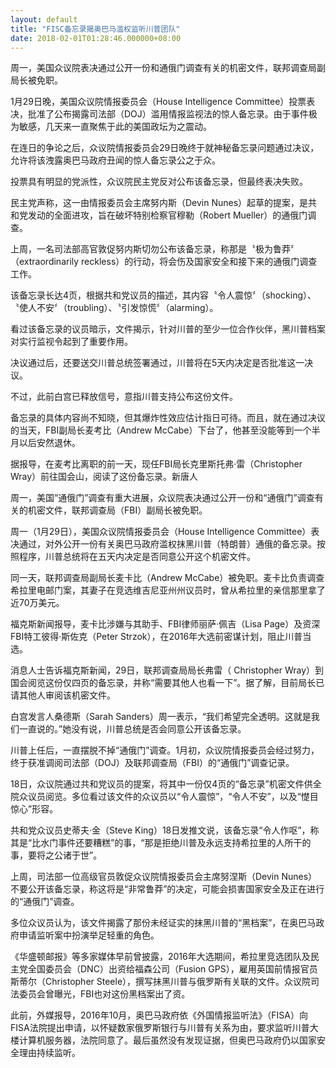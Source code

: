 ```yaml
---
layout: default
title: "FISC备忘录揭奥巴马滥权监听川普团队"
date: 2018-02-01T01:28:46.000000+08:00
---
```


周一，美国众议院表决通过公开一份和通俄门调查有关的机密文件，联邦调查局副局长被免职。

1月29日晚，美国众议院情报委员会（House Intelligence Committee）投票表决，批准了公布揭露司法部（DOJ）滥用情报监视法的惊人备忘录。由于事件极为敏感，几天来一直聚焦于此的美国政坛为之震动。

在连日的争论之后，众议院情报委员会29日晚终于就神秘备忘录问题通过决议，允许将该洩露奥巴马政府丑闻的惊人备忘录公之于众。

投票具有明显的党派性，众议院民主党反对公布该备忘录，但最终表决失败。

民主党声称，这一由情报委员会主席努内斯（Devin Nunes）起草的提案，是共和党发动的全面进攻，旨在破坏特别检察官穆勒（Robert Mueller）的通俄门调查。

上周，一名司法部高官敦促努内斯切勿公布该备忘录，称那是〝极为鲁莽〞（extraordinarily reckless）的行动，将会伤及国家安全和接下来的通俄门调查工作。

该备忘录长达4页，根据共和党议员的描述，其内容〝令人震惊〞（shocking）、〝使人不安〞（troubling）、〝引发惊慌〞（alarming）。

看过该备忘录的议员暗示，文件揭示，针对川普的至少一位合作伙伴，黑川普档案对实行监视令起到了重要作用。

决议通过后，还要送交川普总统签署通过，川普将在5天内决定是否批准这一决议。

不过，此前白宫已释放信号，意指川普支持公布这份文件。

备忘录的具体内容尚不知晓，但其爆炸性效应估计指日可待。而且，就在通过决议的当天，FBI副局长麦考比（Andrew McCabe）下台了，他甚至没能等到一个半月以后安然退休。

据报导，在麦考比离职的前一天，现任FBI局长克里斯托弗‧雷（Christopher Wray）前往国会山，阅读了这份备忘录。新唐人

周一，美国“通俄门”调查有重大进展，众议院表决通过公开一份和“通俄门”调查有关的机密文件，联邦调查局（FBI）副局长被免职。

周一（1月29日），美国众议院情报委员会（House Intelligence Committee）表决通过，对外公开一份有关奥巴马政府滥权抹黑川普（特朗普）通俄的备忘录。按照程序，川普总统将在五天内决定是否同意公开这个机密文件。

同一天，联邦调查局副局长麦卡比（Andrew McCabe）被免职。麦卡比负责调查希拉里电邮门案，其妻子在竞选维吉尼亚州州议员时，曾从希拉里的亲信那里拿了近70万美元。

福克斯新闻报导，麦卡比涉嫌与其助手、FBI律师丽萨‧佩吉（Lisa Page）及资深FBI特工彼得‧斯佐克（Peter Strzok），在2016年大选前密谋计划，阻止川普当选。

消息人士告诉福克斯新闻，29日，联邦调查局局长弗雷（ Christopher Wray）到国会阅览这份仅四页的备忘录，并称“需要其他人也看一下”。据了解，目前局长已请其他人审阅该机密文件。

白宫发言人桑德斯（Sarah Sanders）周一表示，“我们希望完全透明。这就是我们一直说的。”她没有说，川普总统是否会同意公开该备忘录。

川普上任后，一直摆脱不掉“通俄门”调查。1月初，众议院情报委员会经过努力，终于获准调阅司法部（DOJ）及联邦调查局（FBI）的“通俄门”调查记录。

18日，众议院通过共和党议员的提案，将其中一份仅4页的“备忘录”机密文件供全院众议员阅览。多位看过该文件的众议员以“令人震惊”，“令人不安”，以及“憷目惊心”形容。

共和党众议员史蒂夫‧金（Steve King）18日发推文说，该备忘录“令人作呕”，称其是“比水门事件还要糟糕”的事，“那是拒绝川普及永远支持希拉里的人所干的事，要将之公诸于世”。

上周，司法部一位高级官员敦促众议院情报委员会主席努涅斯（Devin Nunes）不要公开该备忘录，称这将是“非常鲁莽”的决定，可能会损害国家安全及正在进行的“通俄门”调查。

多位众议员认为，该文件揭露了那份未经证实的抹黑川普的“黑档案”，在奥巴马政府申请监听案中扮演举足轻重的角色。

《华盛顿邮报》等多家媒体早前曾披露，2016年大选期间，希拉里竞选团队及民主党全国委员会（DNC）出资给福森公司（Fusion GPS），雇用英国前情报官员斯蒂尔（Christopher Steele），撰写抺黑川普与俄罗斯有关联的文件。众议院司法委员会曾曝光，FBI也对这份黑档案出了资。

此前，外媒报导，2016年10月，奥巴马政府依《外国情报监听法》（FISA）向FISA法院提出申请，以怀疑数家俄罗斯银行与川普有关系为由，要求监听川普大楼计算机服务器，法院同意了。最后虽然没有发现证据，但奥巴马政府仍以国家安全理由持续监听。

